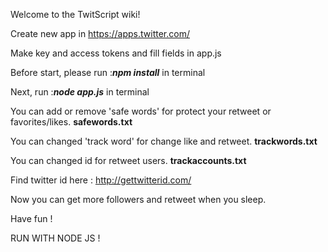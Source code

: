 Welcome to the TwitScript wiki!

Create new app in https://apps.twitter.com/

Make key and access tokens and fill fields in app.js

Before start, please run :**_npm install_** in terminal

Next, run :**_node app.js_** in terminal

You can add or remove 'safe words' for protect your retweet or favorites/likes. **safewords.txt**

You can changed 'track word' for change like and retweet. **trackwords.txt**

You can changed id for retweet users. **trackaccounts.txt**

Find twitter id here : http://gettwitterid.com/

Now you can get more followers and retweet when you sleep.

Have fun !

RUN WITH NODE JS !
